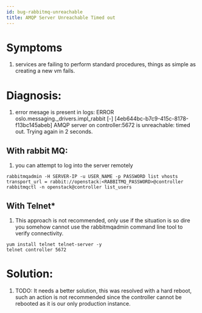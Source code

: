 ```yaml
---
id: bug-rabbitmq-unreachable
title: AMQP Server Unreachable Timed out
---
```



# Symptoms
1. services are failing to perform standard procedures, things as simple as creating a new vm fails.

# Diagnosis:
1. error mesage is present in logs: ERROR oslo.messaging._drivers.impl_rabbit [-] [4eb644bc-b7c9-415c-8178-f13bc145abeb] AMQP server on controller:5672 is unreachable: timed out. Trying again in 2 seconds.
## With rabbit MQ:
1. you can attempt to log into the server remotely
```
rabbitmqadmin -H SERVER-IP -u USER_NAME -p PASSWORD list vhosts
transport_url = rabbit://openstack:<RABBITMQ_PASSWORD>@controller
rabbitmqctl -n openstack@controller list_users
```
## With Telnet* 
1. This approach is not recommended, only use if the situation is so dire you somehow cannot use the rabbitmqadmin command line tool to verify connectivity.
```
yum install telnet telnet-server -y
telnet controller 5672
```

# Solution:
1. TODO: It needs a better solution, this was resolved with a hard reboot, such an action is not recommended since the controller cannot be rebooted as it is our only production instance.
